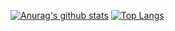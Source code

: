 [![Anurag's github stats](https://github-readme-stats.vercel.app/api?username=louvre2489&theme=tokyonight&count_private=true&show_icons=true)](https://github.com/anuraghazra/github-readme-stats)
[![Top Langs](https://github-readme-stats.vercel.app/api/top-langs/?username=louvre2489&hide=javascript,html,css,shell&theme=tokyonight)](https://github.com/anuraghazra/github-readme-stats)
